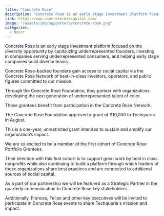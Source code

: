 ```yaml
---
title: "Concrete Rose"
description: "Concrete Rose is an early stage investment platform focused on the diversity opportunity by capitalizing underrepresented founders, investing in companies serving underrepresented consumers, and helping early stage companies build diverse teams."
link: https://www.concreterosecapital.com/
image: "/assets/img/supporters/concrete-rose.png"
categories:
  - donor
---
```


Concrete Rose is an early stage investment platform focused on the diversity opportunity by capitalizing underrepresented founders, investing in companies serving underrepresented consumers, and helping early stage companies build diverse teams.

Concrete Rose-backed founders gain access to social capital via the Concrete Rose Network of best-in-class investors, operators, and public figures committed to our mission.

Through the Concrete Rose Foundation, they partner with organizations developing the next generation of underrepresented talent of color.

These grantees benefit from participation in the Concrete Rose Network.

The Concrete Rose Foundation approved a grant of $10,000 to Techqueria in August.

This is a one-year, unrestricted grant intended to sustain and amplify our organization’s impact.

We are so excited to be a member of the first cohort of Concrete Rose Portfolio Grantees.

Their intention with this first cohort is to support great work by best in class nonprofits while also continuing to build a platform through which leaders of these organizations share best practices and are connected to additional sources of social capital.

As a part of our partnership we will be featured as a Strategic Partner in the quarterly communication to Concrete Rose key stakeholders.

Additionally, Frances, Felipe and other key executives will be invited to participate in Concrete Rose events to share Techqueria's mission and impact.